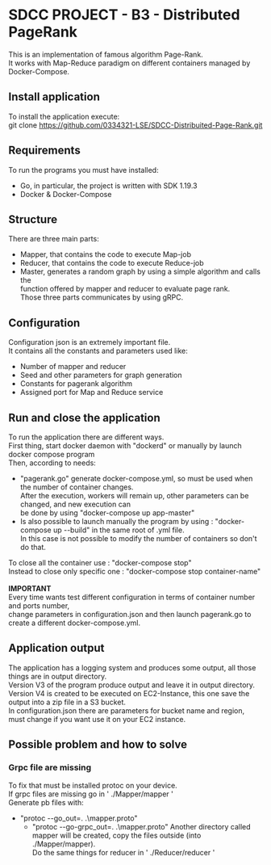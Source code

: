 # SDCC PROJECT - B3 - Distributed PageRank
This is an implementation of famous algorithm Page-Rank.<br>
It works with Map-Reduce paradigm on different containers managed by Docker-Compose.<br>

## Install application
To install the application execute:<br>
    git clone https://github.com/0334321-LSE/SDCC-Distribuited-Page-Rank.git

## Requirements
To run the programs you must have installed:<br>
- Go, in particular, the project is written with SDK 1.19.3
- Docker & Docker-Compose

## Structure
There are three main parts:<br>
- Mapper, that contains the code to execute Map-job
- Reducer, that contains the code to execute Reduce-job
- Master, generates a random graph by using a simple algorithm and calls the<br>
function offered by mapper and reducer to evaluate page rank.<br>
Those three parts communicates by using gRPC.

## Configuration
Configuration json is an extremely important file. <br>
It contains all the constants and parameters used like: <br>
- Number of mapper and reducer
- Seed and other parameters for graph generation
- Constants for pagerank algorithm
- Assigned port for Map and Reduce service 

## Run and close the application
To run the application there are different ways. <br>
First thing, start docker daemon with "dockerd" or manually by launch docker compose program<br>
Then, according to needs:
- "pagerank.go" generate docker-compose.yml, so must be used when the number of container changes.<br>
After the execution, workers will remain up, other parameters can be changed, and new execution can <br>
be done by using  "docker-compose up app-master" <br>
- Is also possible to launch manually the program by using : "docker-compose up --build" in the same root of .yml file. <br>
In this case is not possible to modify the number of containers so don't do that. <br>

To close all the container use : "docker-compose stop" <br>
Instead to close only specific one : "docker-compose stop container-name" <br> <br>
<b> IMPORTANT </b> <br> 
Every time wants test different configuration in terms of container number and ports number, <br>
change parameters in configuration.json and then launch pagerank.go to create a different docker-compose.yml. <br>

## Application output
The application has a logging system and produces some output, all those things are in output directory. <br>
Version V3 of the program produce output and leave it in output directory. <br />
Version V4 is created to be executed on EC2-Instance, this one save the output into a zip file in a S3 bucket. <br />
In configuration.json there are parameters for bucket name and region, must change if you want use it on your EC2 instance. <br />

## Possible problem and how to solve
### Grpc file are missing
To fix that must be installed protoc on your device. <br>
If grpc files are missing go in  ' ./Mapper/mapper ' <br>
Generate pb files with: <br>
  - "protoc --go_out=. .\mapper.proto"
    - "protoc --go-grpc_out=. .\mapper.proto"
Another directory called mapper will be created, copy the files outside (into ./Mapper/mapper).<br>
Do the same things for reducer in ' ./Reducer/reducer ' <br>


